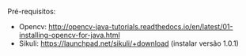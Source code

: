 Pré-requisitos:
- Opencv: http://opencv-java-tutorials.readthedocs.io/en/latest/01-installing-opencv-for-java.html
- Sikuli: https://launchpad.net/sikuli/+download (instalar versão 1.0.1)
